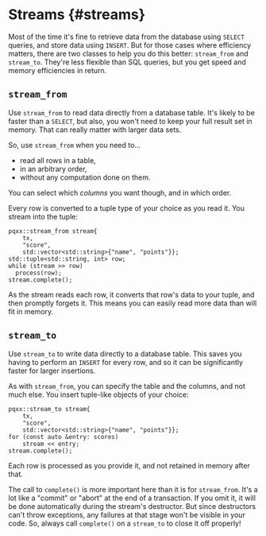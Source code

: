 Streams						{#streams}
=======

Most of the time it's fine to retrieve data from the database using `SELECT`
queries, and store data using `INSERT`.  But for those cases where efficiency
matters, there are two classes to help you do this better: `stream_from` and
`stream_to`.  They're less flexible than SQL queries, but you get speed and
memory efficiencies in return.


`stream_from`
-------------

Use `stream_from` to read data directly from a database table.  It's likely to
be faster than a `SELECT`, but also, you won't need to keep your full result
set in memory.  That can really matter with larger data sets.

So, use `stream_from` when you need to...
 * read all rows in a table,
 * in an arbitrary order,
 * without any computation done on them.

You can select which _columns_ you want though, and in which order.

Every row is converted to a tuple type of your choice as you read it.  You
stream into the tuple:

    pqxx::stream_from stream{
        tx,
        "score",
        std::vector<std::string>{"name", "points"}};
    std::tuple<std::string, int> row;
    while (stream >> row)
      process(row);
    stream.complete();

As the stream reads each row, it converts that row's data to your tuple, and
then promptly forgets it.  This means you can easily read more data than will
fit in memory.


`stream_to`
-----------

Use `stream_to` to write data directly to a database table.  This saves you
having to perform an `INSERT` for every row, and so it can be significantly
faster for larger insertions.

As with `stream_from`, you can specify the table and the columns, and not much
else.  You insert tuple-like objects of your choice:

    pqxx::stream_to stream{
        tx,
        "score",
        std::vector<std::string>{"name", "points"}};
    for (const auto &entry: scores)
        stream << entry;
    stream.complete();

Each row is processed as you provide it, and not retained in memory after that.

The call to `complete()` is more important here than it is for `stream_from`.
It's a lot like a "commit" or "abort" at the end of a transaction.  If you omit
it, it will be done automatically during the stream's destructor.  But since
destructors can't throw exceptions, any failures at that stage won't be visible
in your code.  So, always call `complete()` on a `stream_to` to close it off
properly!
